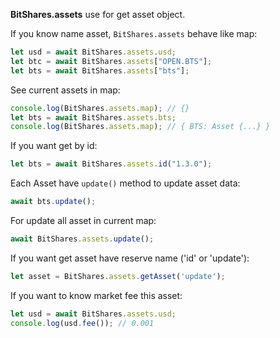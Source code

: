 __BitShares.assets__ use for get asset object.

If you know name asset, `BitShares.assets` behave like map:
```js
let usd = await BitShares.assets.usd;
let btc = await BitShares.assets["OPEN.BTS"];
let bts = await BitShares.assets["bts"];
```
See current assets in map:
```js
console.log(BitShares.assets.map); // {}
let bts = await BitShares.assets.bts;
console.log(BitShares.assets.map); // { BTS: Asset {...} }
```
If you want get by id:
```js
let bts = await BitShares.assets.id("1.3.0");
```
Each Asset have `update()` method to update asset data:
```js
await bts.update();
```
For update all asset in current map:
```js
await BitShares.assets.update();
```
If you want get asset have reserve name ('id' or 'update'):
```js
let asset = BitShares.assets.getAsset('update');
```
If you want to know market fee this asset:
```js
let usd = await BitShares.assets.usd;
console.log(usd.fee()); // 0.001
```